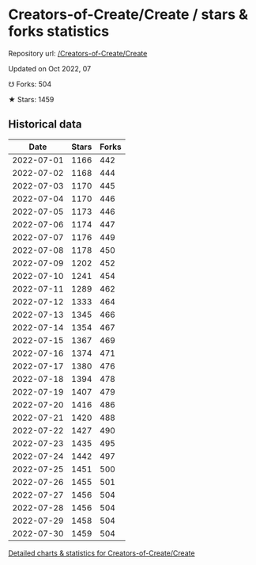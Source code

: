 # Creators-of-Create/Create / stars & forks statistics

Repository url: [/Creators-of-Create/Create](https://github.com/Creators-of-Create/Create)

Updated on Oct 2022, 07

☋ Forks: 504

★ Stars: 1459

## Historical data
| Date | Stars | Forks |
|------|-------|-------|
| 2022-07-01 | 1166 | 442 | 
| 2022-07-02 | 1168 | 444 | 
| 2022-07-03 | 1170 | 445 | 
| 2022-07-04 | 1170 | 446 | 
| 2022-07-05 | 1173 | 446 | 
| 2022-07-06 | 1174 | 447 | 
| 2022-07-07 | 1176 | 449 | 
| 2022-07-08 | 1178 | 450 | 
| 2022-07-09 | 1202 | 452 | 
| 2022-07-10 | 1241 | 454 | 
| 2022-07-11 | 1289 | 462 | 
| 2022-07-12 | 1333 | 464 | 
| 2022-07-13 | 1345 | 466 | 
| 2022-07-14 | 1354 | 467 | 
| 2022-07-15 | 1367 | 469 | 
| 2022-07-16 | 1374 | 471 | 
| 2022-07-17 | 1380 | 476 | 
| 2022-07-18 | 1394 | 478 | 
| 2022-07-19 | 1407 | 479 | 
| 2022-07-20 | 1416 | 486 | 
| 2022-07-21 | 1420 | 488 | 
| 2022-07-22 | 1427 | 490 | 
| 2022-07-23 | 1435 | 495 | 
| 2022-07-24 | 1442 | 497 | 
| 2022-07-25 | 1451 | 500 | 
| 2022-07-26 | 1455 | 501 | 
| 2022-07-27 | 1456 | 504 | 
| 2022-07-28 | 1456 | 504 | 
| 2022-07-29 | 1458 | 504 | 
| 2022-07-30 | 1459 | 504 | 


[Detailed charts & statistics for Creators-of-Create/Create](https://reviewgithub.com/rep/Creators-of-Create/Create)
